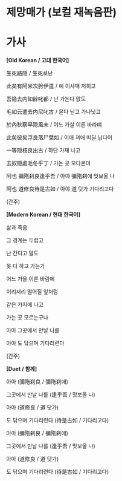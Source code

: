 # 제망매가 (보컬 재녹음판)

# 가사

**\[Old Korean / 고대 한국어]**

生死路隠 / 生死로난

此矣有阿米次肹伊遣 / 예 이샤매 저히고

吾隐去内如辝叱都 / 난 가논다 맔도

毛如云遣去内尼叱古 / 몯다 닏고 가나닛고

於內秋察早隠風未 / 어느 가살 이른 바라먜

此矣彼矣浮良落尸葉如 / 이애 져애 떠딜 닙다이

一等隠枝良出古 / 하단 가재 나고

去奴隠處毛冬乎丁 / 가논 곳 모다온뎌

阿也 彌陁刹良逢乎吾 / 아야 彌陁刹애 맛보올 나

阿也 道修良待是古如 / 아야 道 닷가 기다리고다

(간주)

**\[Modern Korean / 현대 한국어]**

삶과 죽음

그 경계는 두렵고

난 간다고 말도

못 다 하고 가는가

어느 가을 이른 바람에

이리저리 떨어질 잎처럼

같은 가지에 나고

가는 곳 모르는구나

아아 그곳에서 만날 나를

아아 도 닦으며 기다리련다

(간주)

**[Duet / 함께]**

아아 (彌陁刹良 / 彌陁刹애) 

그곳에서 만날 나를 (逢乎吾 / 맛보올 나)

아아 (道修良 / 道 닷가)

도 닦으며 기다리련다 (待是古如 / 기다리고다)

아아 (彌陁刹良 / 彌陁刹애) 

그곳에서 만날 나를 (逢乎吾 / 맛보올 나)

아아 (道修良 / 道 닷가)

도 닦으며 기다리련다 (待是古如 / 기다리고다)